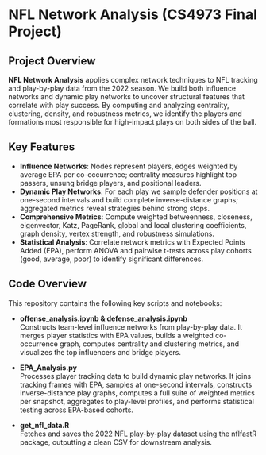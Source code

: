 # NFL Network Analysis (CS4973 Final Project)

## Project Overview

**NFL Network Analysis** applies complex network techniques to NFL tracking and play-by-play data from the 2022 season.  We build both influence networks and dynamic play networks to uncover structural features that correlate with play success.  By computing and analyzing centrality, clustering, density, and robustness metrics, we identify the players and formations most responsible for high-impact plays on both sides of the ball.

## Key Features

- **Influence Networks**:  Nodes represent players, edges weighted by average EPA per co-occurrence; centrality measures highlight top passers, unsung bridge players, and positional leaders.
- **Dynamic Play Networks**:  For each play we sample defender positions at one-second intervals and build complete inverse-distance graphs; aggregated metrics reveal strategies behind strong stops.
- **Comprehensive Metrics**:  Compute weighted betweenness, closeness, eigenvector, Katz, PageRank, global and local clustering coefficients, graph density, vertex strength, and robustness simulations.
- **Statistical Analysis**:  Correlate network metrics with Expected Points Added (EPA), perform ANOVA and pairwise t-tests across play cohorts (good, average, poor) to identify significant differences.

## Code Overview

This repository contains the following key scripts and notebooks:

- **offense_analysis.ipynb & defense_analysis.ipynb**  
  Constructs team-level influence networks from play-by-play data.  It merges player statistics with EPA values, builds a weighted co-occurrence graph, computes centrality and clustering metrics, and visualizes the top influencers and bridge players.

- **EPA_Analysis.py**  
  Processes player tracking data to build dynamic play networks.  It joins tracking frames with EPA, samples at one-second intervals, constructs inverse-distance play graphs, computes a full suite of weighted metrics per snapshot, aggregates to play-level profiles, and performs statistical testing across EPA-based cohorts.

- **get_nfl_data.R**  
  Fetches and saves the 2022 NFL play-by-play dataset using the nflfastR package, outputting a clean CSV for downstream analysis.

